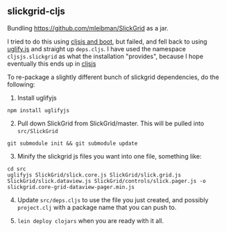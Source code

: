 ## slickgrid-cljs
Bundling https://github.com/mleibman/SlickGrid as a jar.

I tried to do this using [cljsjs and boot](https://github.com/cljsjs/packages/wiki/Creating-Packages), but failed, and fell back to using [uglify.js](http://lisperator.net/uglifyjs/) and straight up `deps.cljs`.
I have used the namespace `cljsjs.slickgrid` as what the installation "provides", because I hope eventually this ends up in [cljsjs](http://cljsjs.github.io)

To re-package a slightly different bunch of slickgrid dependencies, do the following:

1. Install uglifyjs
```
npm install uglifyjs
```

2. Pull down SlickGrid from SlickGrid/master. This will be pulled into `src/SlickGrid`
```
git submodule init && git submodule update
```

3. Minify the slickgrid js files you want into one file, something like:
```
cd src
uglifyjs SlickGrid/slick.core.js SlickGrid/slick.grid.js SlickGrid/slick.dataview.js SlickGrid/controls/slick.pager.js -o slickgrid.core-grid-dataview-pager.min.js
```

4. Update `src/deps.cljs` to use the file you just created, and possibly `project.clj` with a package name that you can push to.

5. `lein deploy clojars` when you are ready with it all.



